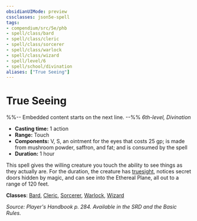 ```yaml
---
obsidianUIMode: preview
cssclasses: json5e-spell
tags:
- compendium/src/5e/phb
- spell/class/bard
- spell/class/cleric
- spell/class/sorcerer
- spell/class/warlock
- spell/class/wizard
- spell/level/6
- spell/school/divination
aliases: ["True Seeing"]
---
```

# True Seeing
%%-- Embedded content starts on the next line. --%%
*6th-level, Divination*  

- **Casting time:** 1 action
- **Range:** Touch
- **Components:** V, S, an ointment for the eyes that costs 25 gp; is made from mushroom powder, saffron, and fat; and is consumed by the spell
- **Duration:** 1 hour

This spell gives the willing creature you touch the ability to see things as they actually are. For the duration, the creature has [truesight](rules/senses.md#truesight), notices secret doors hidden by magic, and can see into the Ethereal Plane, all out to a range of 120 feet.

**Classes**: [Bard](compendium/classes/bard.md), [Cleric](compendium/classes/cleric.md), [Sorcerer](compendium/classes/sorcerer.md), [Warlock](compendium/classes/warlock.md), [Wizard](compendium/classes/wizard.md)

*Source: Player's Handbook p. 284. Available in the SRD and the Basic Rules.*